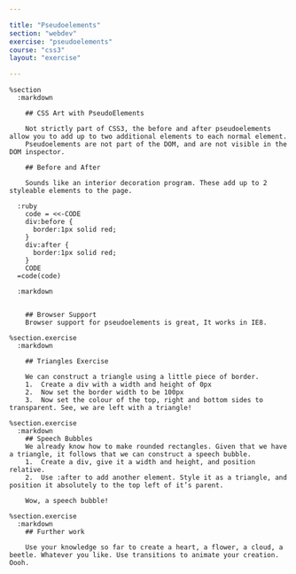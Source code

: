 ```yaml
---

title: "Pseudoelements"
section: "webdev"
exercise: "pseudoelements"
course: "css3"
layout: "exercise"

---
```


    %section
      :markdown

        ## CSS Art with PseudoElements

        Not strictly part of CSS3, the before and after pseudoelements allow you to add up to two additional elements to each normal element.
        Pseudoelements are not part of the DOM, and are not visible in the DOM inspector.

        ## Before and After

        Sounds like an interior decoration program. These add up to 2 styleable elements to the page.

      :ruby
        code = <<-CODE
        div:before {
          border:1px solid red;
        }
        div:after {
          border:1px solid red;
        }
        CODE
      =code(code)

      :markdown


        ## Browser Support
        Browser support for pseudoelements is great, It works in IE8.

    %section.exercise
      :markdown

        ## Triangles Exercise

        We can construct a triangle using a little piece of border.
        1.  Create a div with a width and height of 0px
        2.  Now set the border width to be 100px
        3.  Now set the colour of the top, right and bottom sides to transparent. See, we are left with a triangle!

    %section.exercise
      :markdown
        ## Speech Bubbles
        We already know how to make rounded rectangles. Given that we have a triangle, it follows that we can construct a speech bubble.
        1.  Create a div, give it a width and height, and position relative.
        2.  Use :after to add another element. Style it as a triangle, and position it absolutely to the top left of it’s parent.

        Wow, a speech bubble!

    %section.exercise
      :markdown
        ## Further work

        Use your knowledge so far to create a heart, a flower, a cloud, a beetle. Whatever you like. Use transitions to animate your creation. Oooh.
